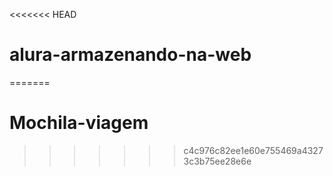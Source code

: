 <<<<<<< HEAD
# alura-armazenando-na-web
=======
# Mochila-viagem
>>>>>>> c4c976c82ee1e60e755469a43273c3b75ee28e6e
